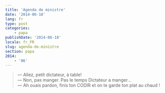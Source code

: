 ```yaml
---
title: 'Agenda de ministre'
date: '2014-06-18'
lang: fr
type: post
categories:
    - papa
publishDate: '2014-06-18'
locale: fr_FR
slug: agenda-de-ministre
section: papa
2014:
    - '06'
---
```


> — Allez, petit dictateur, à table!  
> — Non, pas manger. Pas le temps Dictateur a manger...  
> — Ah ouais pardon, finis ton CODIR et on te garde ton plat au chaud !

